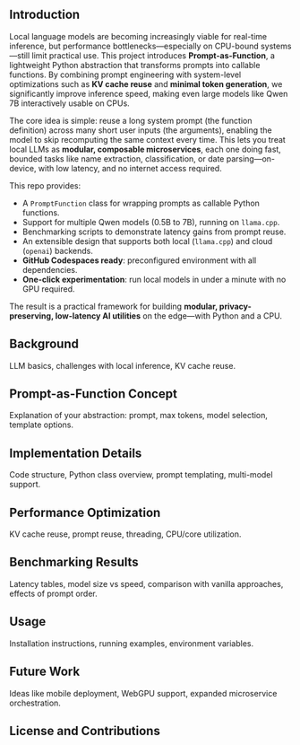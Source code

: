 ## Introduction

Local language models are becoming increasingly viable for real-time inference, but performance bottlenecks—especially on CPU-bound systems—still limit practical use. This project introduces **Prompt-as-Function**, a lightweight Python abstraction that transforms prompts into callable functions. By combining prompt engineering with system-level optimizations such as **KV cache reuse** and **minimal token generation**, we significantly improve inference speed, making even large models like Qwen 7B interactively usable on CPUs.

The core idea is simple: reuse a long system prompt (the function definition) across many short user inputs (the arguments), enabling the model to skip recomputing the same context every time. This lets you treat local LLMs as **modular, composable microservices**, each one doing fast, bounded tasks like name extraction, classification, or date parsing—on-device, with low latency, and no internet access required.

This repo provides:

* A `PromptFunction` class for wrapping prompts as callable Python functions.
* Support for multiple Qwen models (0.5B to 7B), running on `llama.cpp`.
* Benchmarking scripts to demonstrate latency gains from prompt reuse.
* An extensible design that supports both local (`llama.cpp`) and cloud (`openai`) backends.
* **GitHub Codespaces ready**: preconfigured environment with all dependencies.
* **One-click experimentation**: run local models in under a minute with no GPU required.

The result is a practical framework for building **modular, privacy-preserving, low-latency AI utilities** on the edge—with Python and a CPU.


## Background

LLM basics, challenges with local inference, KV cache reuse.

## Prompt-as-Function Concept

Explanation of your abstraction: prompt, max tokens, model selection, template options.

## Implementation Details

Code structure, Python class overview, prompt templating, multi-model support.

## Performance Optimization

KV cache reuse, prompt reuse, threading, CPU/core utilization.

## Benchmarking Results

Latency tables, model size vs speed, comparison with vanilla approaches, effects of prompt order.

## Usage

Installation instructions, running examples, environment variables.

## Future Work

Ideas like mobile deployment, WebGPU support, expanded microservice orchestration.

## License and Contributions
